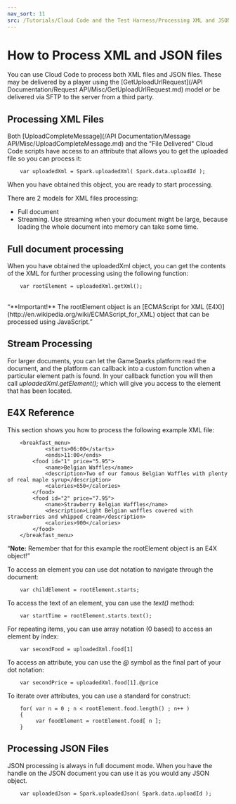 ```yaml
---
nav_sort: 11
src: /Tutorials/Cloud Code and the Test Harness/Processing XML and JSON Files.md
---
```


# How to Process XML and JSON files

You can use Cloud Code to process both XML files and JSON files. These may be delivered by a player using the [GetUploadUrlRequest](/API Documentation/Request API/Misc/GetUploadUrlRequest.md) model or be delivered via SFTP to the server from a third party.

## Processing XML Files

Both [UploadCompleteMessage](/API Documentation/Message API/Misc/UploadCompleteMessage.md) and the "File Delivered" Cloud Code scripts have access to an attribute that allows you to get the uploaded file so you can process it:

```  
    var uploadedXml = Spark.uploadedXml( Spark.data.uploadId );

```

When you have obtained this object, you are ready to start processing.

There are 2 models for XML files processing:
* Full document
* Streaming. Use streaming when your document might be large, because loading the whole document into memory can take some time.

## Full document processing

When you have obtained the uploadedXml object, you can get the contents of the XML for further processing using the following function:

```
    var rootElement = uploadedXml.getXml();

```
</br>
<q>**Important!** The rootElement object is an [ECMAScript for XML (E4X)](http://en.wikipedia.org/wiki/ECMAScript_for_XML) object that can be processed using JavaScript.</q>

## Stream Processing

For larger documents, you can let the GameSparks platform read the document, and the platform can callback into a custom function when a particular element path is found. In your callback function you will then call *uploadedXml.getElement();* which will give you access to the element that has been located.


## E4X Reference

This section shows you how to process the following example XML file:

```  
    <breakfast_menu>
            <starts>06:00</starts>
            <ends>11:00</ends>
    	<food id="1" price="5.95">
    		<name>Belgian Waffles</name>
    		<description>Two of our famous Belgian Waffles with plenty of real maple syrup</description>
    		<calories>650</calories>
    	</food>
    	<food id="2" price="7.95">
    		<name>Strawberry Belgian Waffles</name>
    		<description>Light Belgian waffles covered with strawberries and whipped cream</description>
    		<calories>900</calories>
    	</food>
    </breakfast_menu>

```
<q>**Note:** Remember that for this example the rootElement object is an E4X object!</q>

To access an element you can use dot notation to navigate through the document:

```
    var childElement = rootElement.starts;

```

To access the text of an element, you can use the *text()* method:

```    
    var startTime = rootElement.starts.text();

```

For repeating items, you can use array notation (0 based) to access an element by index:

```  
    var secondFood = uploadedXml.food[1]

```

To access an attribute, you can use the *@* symbol as the final part of your dot notation:

```  
    var secondPrice = uploadedXml.food[1].@price

```

To iterate over attributes, you can use a standard for construct:

```    
    for( var n = 0 ; n < rootElement.food.length() ; n++ )
    {
         var foodElement = rootElement.food[ n ];
    }

```

## Processing JSON Files

JSON processing is always in full document mode. When you have the handle on the JSON document you can use it as you would any JSON object.

```  
    var uploadedJson = Spark.uploadedJson( Spark.data.uploadId );

```
